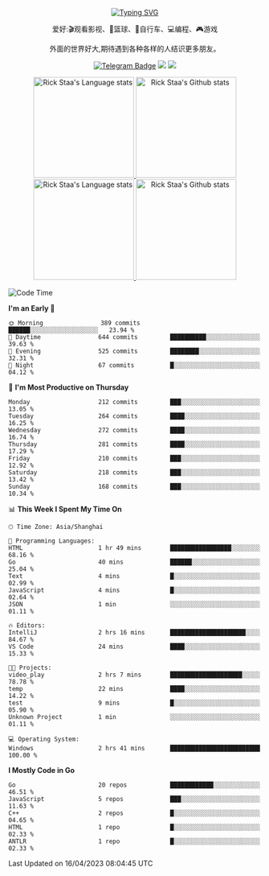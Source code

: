 <div align="center"> 

[![Typing SVG](https://readme-typing-svg.herokuapp.com?size=25&duration=2500&color=eeeeee&vCenter=true&width=200&height=40&lines=Hi+there+%F0%9F%91%8B%F0%9F%8F%BB;I'm+DanBai)](https://git.io/typing-svg)

爱好:🎬观看影视、🏀篮球、🚴自行车、💻编程、🎮游戏

外面的世界好大,期待遇到各种各样的人结识更多朋友。

[![Telegram Badge](https://img.shields.io/badge/-Telegram-blue?style=flat&logo=Telegram&logoColor=white)](https://t.me/danbai9420) 
[![](https://img.shields.io/badge/-Blog-brightgreen?style=flat&logo=Blogger&logoColor=white)](https://p00q.cn)
[![](https://img.shields.io/badge/-Email-red?style=flat&logo=Mail.Ru&logoColor=white)](mailto:danbai@88.com)
</div>

<!-- Light Mode -->
<div align="center"> 
<a href="https://github.com/anuraghazra/github-readme-stats#gh-light-mode-only">
<img height=200 src="https://github-readme-stats-git-master-rstaa-rickstaa.vercel.app/api/top-langs/?username=danbai225&layout=compact&langs_count=10&hide_border=1&role=OWNER,COLLABORATOR#gh-light-mode-only" alt="Rick Staa's Language stats" />
</a>
<a href="https://github.com/anuraghazra/github-readme-stats#gh-light-mode-only">
<img height=200 src="https://github-readme-stats-git-master-rstaa-rickstaa.vercel.app/api?username=danbai225&show_icons=true&count_private=true&line_height=28&hide_border=1&include_all_commits=true&card_width=450&role=OWNER,COLLABORATOR&exclude_repo=github-readme-stats#gh-light-mode-only" alt="Rick Staa's Github stats" />
</a>
</div>

<!-- Dark Mode -->
<div align="center"> 
<a href="https://github.com/anuraghazra/github-readme-stats#gh-dark-mode-only">
<img height=200 src="https://github-readme-stats-git-master-rstaa-rickstaa.vercel.app/api/top-langs/?username=danbai225&layout=compact&langs_count=10&hide_border=1&role=OWNER,COLLABORATOR&theme=github_dark#gh-dark-mode-only" alt="Rick Staa's Language stats" />
</a>
<a href="https://github.com/anuraghazra/github-readme-stats#gh-dark-mode-only">
<img height=200 src="https://github-readme-stats-git-master-rstaa-rickstaa.vercel.app/api?username=danbai225&show_icons=true&count_private=true&line_height=28&hide_border=1&include_all_commits=true&card_width=450&role=OWNER,COLLABORATOR&exclude_repo=github-readme-stats&theme=github_dark#gh-dark-mode-only" alt="Rick Staa's Github stats" />
</a>
</div>

<!--START_SECTION:waka-->
![Code Time](http://img.shields.io/badge/Code%20Time-163%20hrs%2010%20mins-blue)

**I'm an Early 🐤** 

```text
🌞 Morning                389 commits         ██████░░░░░░░░░░░░░░░░░░░   23.94 % 
🌆 Daytime                644 commits         ██████████░░░░░░░░░░░░░░░   39.63 % 
🌃 Evening                525 commits         ████████░░░░░░░░░░░░░░░░░   32.31 % 
🌙 Night                  67 commits          █░░░░░░░░░░░░░░░░░░░░░░░░   04.12 % 
```
📅 **I'm Most Productive on Thursday** 

```text
Monday                   212 commits         ███░░░░░░░░░░░░░░░░░░░░░░   13.05 % 
Tuesday                  264 commits         ████░░░░░░░░░░░░░░░░░░░░░   16.25 % 
Wednesday                272 commits         ████░░░░░░░░░░░░░░░░░░░░░   16.74 % 
Thursday                 281 commits         ████░░░░░░░░░░░░░░░░░░░░░   17.29 % 
Friday                   210 commits         ███░░░░░░░░░░░░░░░░░░░░░░   12.92 % 
Saturday                 218 commits         ███░░░░░░░░░░░░░░░░░░░░░░   13.42 % 
Sunday                   168 commits         ███░░░░░░░░░░░░░░░░░░░░░░   10.34 % 
```


📊 **This Week I Spent My Time On** 

```text
🕑︎ Time Zone: Asia/Shanghai

💬 Programming Languages: 
HTML                     1 hr 49 mins        █████████████████░░░░░░░░   68.16 % 
Go                       40 mins             ██████░░░░░░░░░░░░░░░░░░░   25.04 % 
Text                     4 mins              █░░░░░░░░░░░░░░░░░░░░░░░░   02.99 % 
JavaScript               4 mins              █░░░░░░░░░░░░░░░░░░░░░░░░   02.64 % 
JSON                     1 min               ░░░░░░░░░░░░░░░░░░░░░░░░░   01.11 % 

🔥 Editors: 
IntelliJ                 2 hrs 16 mins       █████████████████████░░░░   84.67 % 
VS Code                  24 mins             ████░░░░░░░░░░░░░░░░░░░░░   15.33 % 

🐱‍💻 Projects: 
video_play               2 hrs 7 mins        ████████████████████░░░░░   78.78 % 
temp                     22 mins             ████░░░░░░░░░░░░░░░░░░░░░   14.22 % 
test                     9 mins              █░░░░░░░░░░░░░░░░░░░░░░░░   05.90 % 
Unknown Project          1 min               ░░░░░░░░░░░░░░░░░░░░░░░░░   01.11 % 

💻 Operating System: 
Windows                  2 hrs 41 mins       █████████████████████████   100.00 % 
```

**I Mostly Code in Go** 

```text
Go                       20 repos            ████████████░░░░░░░░░░░░░   46.51 % 
JavaScript               5 repos             ███░░░░░░░░░░░░░░░░░░░░░░   11.63 % 
C++                      2 repos             █░░░░░░░░░░░░░░░░░░░░░░░░   04.65 % 
HTML                     1 repo              █░░░░░░░░░░░░░░░░░░░░░░░░   02.33 % 
ANTLR                    1 repo              █░░░░░░░░░░░░░░░░░░░░░░░░   02.33 % 
```




 Last Updated on 16/04/2023 08:04:45 UTC
<!--END_SECTION:waka-->
